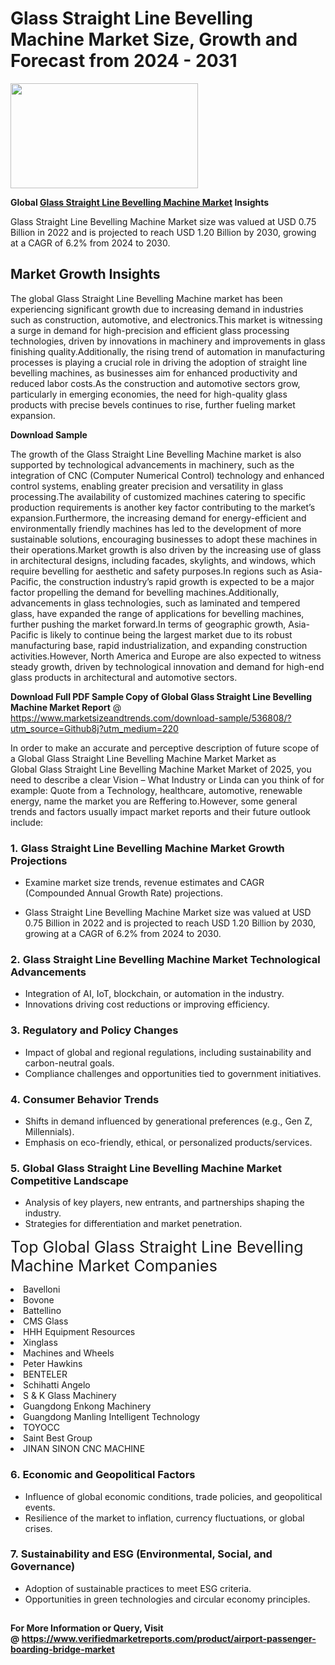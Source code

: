 <H1>Glass Straight Line Bevelling Machine Market Size, Growth and Forecast from 2024 - 2031</H1><img class="aligncenter size-medium wp-image-584254" src="https://thirdeyenews.in/wp-content/uploads/2024/09/Global-Market-Research-300x168.jpeg" alt="" width="300" height="168" /><p><strong>Global&nbsp;<a href="https://www.marketsizeandtrends.com/download-sample/536808/?utm_source=Github8j?utm_medium=220">Glass Straight Line Bevelling Machine Market</a> Insights</strong></p><p>Glass Straight Line Bevelling Machine Market size was valued at USD 0.75 Billion in 2022 and is projected to reach USD 1.20 Billion by 2030, growing at a CAGR of 6.2% from 2024 to 2030.</p><p><h2>Market Growth Insights</h2> <p>The global Glass Straight Line Bevelling Machine market has been experiencing significant growth due to increasing demand in industries such as construction, automotive, and electronics.This market is witnessing a surge in demand for high-precision and efficient glass processing technologies, driven by innovations in machinery and improvements in glass finishing quality.Additionally, the rising trend of automation in manufacturing processes is playing a crucial role in driving the adoption of straight line bevelling machines, as businesses aim for enhanced productivity and reduced labor costs.As the construction and automotive sectors grow, particularly in emerging economies, the need for high-quality glass products with precise bevels continues to rise, further fueling market expansion.</p> <p><strong>Download Sample</strong></p> <p>The growth of the Glass Straight Line Bevelling Machine market is also supported by technological advancements in machinery, such as the integration of CNC (Computer Numerical Control) technology and enhanced control systems, enabling greater precision and versatility in glass processing.The availability of customized machines catering to specific production requirements is another key factor contributing to the market’s expansion.Furthermore, the increasing demand for energy-efficient and environmentally friendly machines has led to the development of more sustainable solutions, encouraging businesses to adopt these machines in their operations.Market growth is also driven by the increasing use of glass in architectural designs, including facades, skylights, and windows, which require bevelling for aesthetic and safety purposes.In regions such as Asia-Pacific, the construction industry’s rapid growth is expected to be a major factor propelling the demand for bevelling machines.Additionally, advancements in glass technologies, such as laminated and tempered glass, have expanded the range of applications for bevelling machines, further pushing the market forward.In terms of geographic growth, Asia-Pacific is likely to continue being the largest market due to its robust manufacturing base, rapid industrialization, and expanding construction activities.However, North America and Europe are also expected to witness steady growth, driven by technological innovation and demand for high-end glass products in architectural and automotive sectors.</p> <p><span class=""><strong>Download Full PDF Sample Copy of Global Glass Straight Line Bevelling Machine Market Report</strong> @ <a href="https://www.marketsizeandtrends.com/download-sample/536808/?utm_source=Github8j?utm_medium=220" target="_blank">https://www.marketsizeandtrends.com/download-sample/536808/?utm_source=Github8j?utm_medium=220</a></span></p><p>In order to make an accurate and perceptive description of future scope of a Global&nbsp;Glass Straight Line Bevelling Machine Market Market as Global&nbsp;Glass Straight Line Bevelling Machine Market Market of 2025, you need to describe a clear Vision &ndash; What Industry or Linda can you think of for example: Quote from a Technology, healthcare, automotive, renewable energy, name the market you are Reffering to.However, some general trends and factors usually impact market reports and their future outlook include:</p><h3>1.&nbsp;<strong>Glass Straight Line Bevelling Machine Market Growth Projections</strong></h3><ul><li>Examine market size trends, revenue estimates and CAGR (Compounded Annual Growth Rate) projections.</li><li><p>Glass Straight Line Bevelling Machine Market size was valued at USD 0.75 Billion in 2022 and is projected to reach USD 1.20 Billion by 2030, growing at a CAGR of 6.2% from 2024 to 2030.</p></li></ul><h3>2.&nbsp;<strong>Glass Straight Line Bevelling Machine Market Technological Advancements</strong></h3><ul><li>Integration of AI, IoT, blockchain, or automation in the industry.</li><li>Innovations driving cost reductions or improving efficiency.</li></ul><h3>3.&nbsp;<strong>Regulatory and Policy Changes</strong></h3><ul><li>Impact of global and regional regulations, including sustainability and carbon-neutral goals.</li><li>Compliance challenges and opportunities tied to government initiatives.</li></ul><h3>4.&nbsp;<strong>Consumer Behavior Trends</strong></h3><ul><li>Shifts in demand influenced by generational preferences (e.g., Gen Z, Millennials).</li><li>Emphasis on eco-friendly, ethical, or personalized products/services.</li></ul><h3>5.&nbsp;<strong>Global Glass Straight Line Bevelling Machine Market Competitive Landscape</strong></h3><ul><li>Analysis of key players, new entrants, and partnerships shaping the industry.</li><li>Strategies for differentiation and market penetration.</li></ul><p data-pm-slice="1 1 []"><span style="color: inherit; font-family: inherit; font-size: 25px;">Top Global Glass Straight Line Bevelling Machine Market Companies</span></p><div class="" data-test-id=""><p><li>Bavelloni</li><li> Bovone</li><li> Battellino</li><li> CMS Glass</li><li> HHH Equipment Resources</li><li> Xinglass</li><li> Machines and Wheels</li><li> Peter Hawkins</li><li> BENTELER</li><li> Schihatti Angelo</li><li> S & K Glass Machinery</li><li> Guangdong Enkong Machinery</li><li> Guangdong Manling Intelligent Technology</li><li> TOYOCC</li><li> Saint Best Group</li><li> JINAN SINON CNC MACHINE</li></p></div><h3>6.&nbsp;<strong>Economic and Geopolitical Factors</strong></h3><ul><li>Influence of global economic conditions, trade policies, and geopolitical events.</li><li>Resilience of the market to inflation, currency fluctuations, or global crises.</li></ul><h3>7.&nbsp;<strong>Sustainability and ESG (Environmental, Social, and Governance)</strong></h3><ul><li>Adoption of sustainable practices to meet ESG criteria.</li><li>Opportunities in green technologies and circular economy principles.</li></ul><h2><strong style="font-size: 14px;">For More Information or Query, Visit @&nbsp;</strong><a style="background-color: #ffffff; font-size: 14px;" href="https://www.marketsizeandtrends.com/report/glass-straight-line-bevelling-machine-market/" target="_blank">https://www.verifiedmarketreports.com/product/airport-passenger-boarding-bridge-market</a></h2>